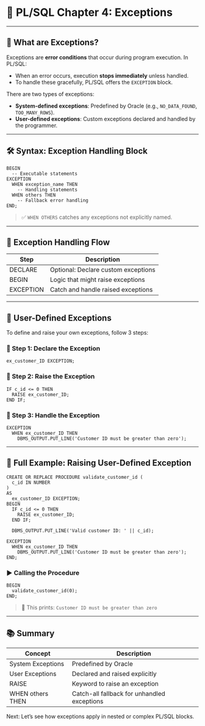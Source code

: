 # 📘 PL/SQL Chapter 4: Exceptions

---

## 🚨 What are Exceptions?

Exceptions are **error conditions** that occur during program execution. In PL/SQL:
- When an error occurs, execution **stops immediately** unless handled.
- To handle these gracefully, PL/SQL offers the `EXCEPTION` block.

There are two types of exceptions:
- **System-defined exceptions**: Predefined by Oracle (e.g., `NO_DATA_FOUND`, `TOO_MANY_ROWS`).
- **User-defined exceptions**: Custom exceptions declared and handled by the programmer.

---

## 🛠️ Syntax: Exception Handling Block
```plsql
BEGIN
  -- Executable statements
EXCEPTION
  WHEN exception_name THEN
    -- Handling statements
  WHEN others THEN
    -- Fallback error handling
END;
```

> ✅ `WHEN OTHERS` catches any exceptions not explicitly named.

---

## 🔁 Exception Handling Flow
| Step     | Description                            |
|----------|----------------------------------------|
| DECLARE  | Optional: Declare custom exceptions    |
| BEGIN    | Logic that might raise exceptions      |
| EXCEPTION| Catch and handle raised exceptions     |

---

## 👤 User-Defined Exceptions
To define and raise your own exceptions, follow 3 steps:

### 📌 Step 1: Declare the Exception
```plsql
ex_customer_ID EXCEPTION;
```

### 📌 Step 2: Raise the Exception
```plsql
IF c_id <= 0 THEN
  RAISE ex_customer_ID;
END IF;
```

### 📌 Step 3: Handle the Exception
```plsql
EXCEPTION
  WHEN ex_customer_ID THEN
    DBMS_OUTPUT.PUT_LINE('Customer ID must be greater than zero');
```

---

## 🔄 Full Example: Raising User-Defined Exception
```plsql
CREATE OR REPLACE PROCEDURE validate_customer_id (
  c_id IN NUMBER
)
AS
  ex_customer_ID EXCEPTION;
BEGIN
  IF c_id <= 0 THEN
    RAISE ex_customer_ID;
  END IF;

  DBMS_OUTPUT.PUT_LINE('Valid customer ID: ' || c_id);

EXCEPTION
  WHEN ex_customer_ID THEN
    DBMS_OUTPUT.PUT_LINE('Customer ID must be greater than zero');
END;
```

### ▶️ Calling the Procedure
```plsql
BEGIN
  validate_customer_id(0);
END;
```

> 🧠 This prints: `Customer ID must be greater than zero`

---

## 📚 Summary
| Concept              | Description                                  |
|----------------------|----------------------------------------------|
| System Exceptions    | Predefined by Oracle                         |
| User Exceptions      | Declared and raised explicitly               |
| RAISE                | Keyword to raise an exception                |
| WHEN others THEN     | Catch-all fallback for unhandled exceptions  |

Next: Let’s see how exceptions apply in nested or complex PL/SQL blocks.
